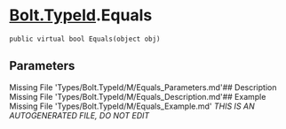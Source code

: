 # [Bolt.TypeId](Types/Bolt.TypeId.md).Equals
`public virtual bool Equals(object obj)`
## Parameters
Missing File 'Types/Bolt.TypeId/M/Equals_Parameters.md'## Description
Missing File 'Types/Bolt.TypeId/M/Equals_Description.md'## Example
Missing File 'Types/Bolt.TypeId/M/Equals_Example.md'
*THIS IS AN AUTOGENERATED FILE, DO NOT EDIT*
